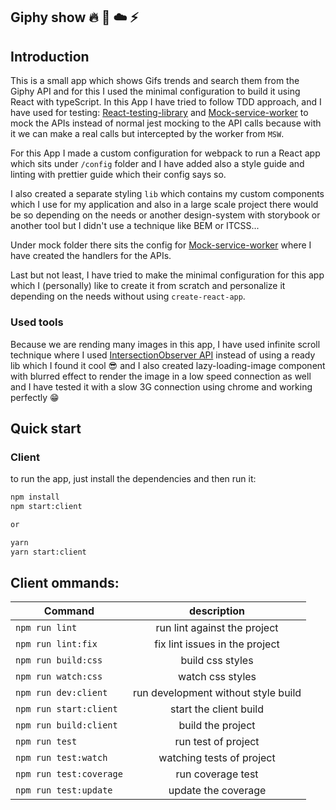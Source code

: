 ## Giphy show :fire: :rocket: :cloud: :zap:

## Introduction

This is a small app which shows Gifs trends and search them from the Giphy API and for this I used the minimal configuration to build it using React with typeScript.
In this App I have tried to follow TDD approach, and I have used for testing: [React-testing-library](https://testing-library.com/docs/react-testing-library/intro/) and [Mock-service-worker](https://mswjs.io/) to mock the APIs instead of normal jest mocking to the API calls because with it we can make a real calls but intercepted by the worker from `MSW`.

For this App I made a custom configuration for webpack to run a React app which sits under `/config` folder and I have added also a style guide and linting with prettier guide which their config says so.

I also created a separate styling `lib` which contains my custom components which I use for my application and also in a large scale project there would be so depending on the needs or another design-system with storybook or another tool but I didn't use a technique like BEM or ITCSS...

Under mock folder there sits the config for [Mock-service-worker](https://mswjs.io/) where I have created the handlers for the APIs.

Last but not least, I have tried to make the minimal configuration for this app which I (personally) like to create it from scratch and personalize it depending on the needs without using `create-react-app`.

### Used tools

Because we are rending many images in this app, I have used infinite scroll technique where I used [IntersectionObserver API](https://developer.mozilla.org/en-US/docs/Web/API/Intersection_Observer_API) instead of using a ready lib which I found it cool :sunglasses: and I also created lazy-loading-image component with blurred effect to render the image in a low speed connection as well and I have tested it with a slow 3G connection using chrome and working perfectly :grin:

## Quick start

### Client

to run the app, just install the dependencies and then run it:

```bash
npm install
npm start:client

or

yarn
yarn start:client
```

## Client ommands:

| Command                 |             description             |
| ----------------------- | :---------------------------------: |
| `npm run lint`          |    run lint against the project     |
| `npm run lint:fix `     |   fix lint issues in the project    |
| `npm run build:css`     |          build css styles           |
| `npm run watch:css`     |          watch css styles           |
| `npm run dev:client`    | run development without style build |
| `npm run start:client`  |       start the client build        |
| `npm run build:client`  |          build the project          |
| `npm run test`          |         run test of project         |
| `npm run test:watch`    |      watching tests of project      |
| `npm run test:coverage` |          run coverage test          |
| `npm run test:update`   |         update the coverage         |
